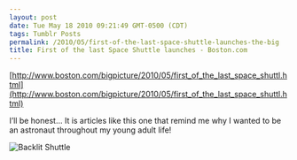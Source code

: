 ```yaml
---
layout: post
date: Tue May 18 2010 09:21:49 GMT-0500 (CDT)
tags: Tumblr Posts
permalink: /2010/05/first-of-the-last-space-shuttle-launches-the-big
title: First of the last Space Shuttle launches - Boston.com
---
```


[http://www.boston.com/bigpicture/2010/05/first_of_the_last_space_shuttl.html](http://www.boston.com/bigpicture/2010/05/first_of_the_last_space_shuttl.html)

I’ll be honest… It is articles like this one that remind me why I wanted to be an astronaut throughout my young adult life!

![Backlit Shuttle](http://inapcache.boston.com/universal/site_graphics/blogs/bigpicture/atlantis_05_14/a01_20102934.jpg)
